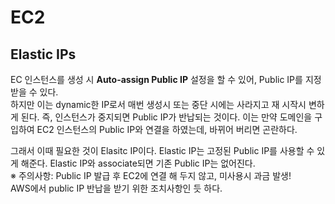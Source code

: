 EC2
===

## Elastic IPs
EC 인스턴스를 생성 시 __Auto-assign Public IP__ 설정을 할 수 있어, Public IP를 지정받을 수 있다.  
하지만 이는 dynamic한 IP로서 매번 생성시 또는 중단 시에는 사라지고 재 시작시 변하게 된다.
즉, 인스턴스가 중지되면 Public IP가 반납되는 것이다. 이는 만약 도메인을 구입하여 EC2 인스턴스의 Public IP와 연결을 하였는데, 바뀌어 버리면 곤란하다.  

그래서 이때 필요한 것이 Elasitc IP이다. Elastic IP는 고정된 Public IP를 사용할 수 있게 해준다. Elastic IP와 associate되면 기존 Public IP는 없어진다.  
※ 주의사항: Public IP 발급 후 EC2에 연결 해 두지 않고, 미사용시 과금 발생!  
AWS에서 public IP 반납을 받기 위한 조치사항인 듯 하다.

